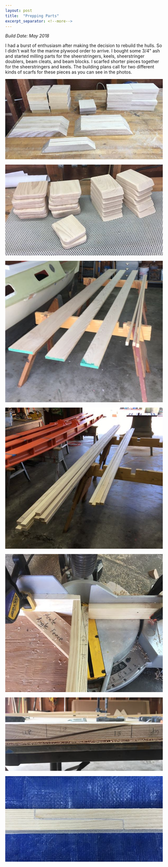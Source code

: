 ```yaml
---
layout: post
title:  "Prepping Parts"
excerpt_separator: <!--more-->
---
```


*Build Date: May 2018*

I had a burst of enthusiasm after making the decision to rebuild the hulls. So I didn't wait for the marine plywood order to arrive. I bought some 3/4" ash and started milling parts for the sheerstringers, keels, sheerstringer doublers, beam cleats, and beam blocks. I scarfed shorter pieces together for the sheerstringers and keels. The building plans call for two different kinds of scarfs for these pieces as you can see in the photos.

<!--more-->

![Blanks Cut](/assets/images/prep-blanks.jpg)

![Pieces Complete](/assets/images/prep-complete.jpg)

![Ash Stock](/assets/images/prep-raw.jpg)

![Pieces Ripped](/assets/images/prep-ripped.jpg)

![Scarf Jig](/assets/images/prep-scarf-jig.jpg)

![Scarf on Sheerstringer](/assets/images/prep-scarf.jpg)

![Step Scarf on Keel](/assets/images/prep-step-scarf.jpg)
